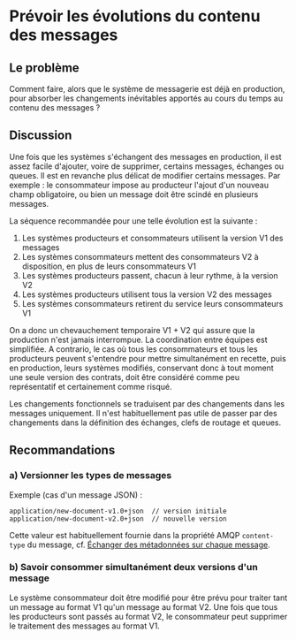 # Prévoir les évolutions du contenu des messages

## Le problème

Comment faire, alors que le système de messagerie est déjà en production, pour absorber les changements
inévitables apportés au cours du temps au contenu des messages ?

## Discussion

Une fois que les systèmes s'échangent des messages en production, il est assez facile d'ajouter, voire
de supprimer, certains messages, échanges ou queues.
Il est en revanche plus délicat de modifier certains messages.
Par exemple : le consommateur impose au producteur l'ajout d'un nouveau champ obligatoire, ou bien un
message doit être scindé en plusieurs messages.

La séquence recommandée pour une telle évolution est la suivante :
1. Les systèmes producteurs et consommateurs utilisent la version V1 des messages
2. Les systèmes consommateurs mettent des consommateurs V2 à disposition, en plus de leurs consommateurs V1
3. Les systèmes producteurs passent, chacun à leur rythme, à la version V2
4. Les systèmes producteurs utilisent tous la version V2 des messages
5. Les systèmes consommateurs retirent du service leurs consommateurs V1

On a donc un chevauchement temporaire V1 + V2 qui assure que la production n'est jamais interrompue.
La coordination entre équipes est simplifiée.
A contrario, le cas où tous les consommateurs et tous les producteurs peuvent s'entendre pour mettre
simultanément en recette, puis en production, leurs systèmes modifiés, conservant donc à tout moment une
seule version des contrats, doit être considéré comme peu représentatif et certainement comme risqué.

Les changements fonctionnels se traduisent par des changements dans les messages uniquement.
Il n'est habituellement pas utile de passer par des changements dans la définition des échanges, clefs
de routage et queues.

## Recommandations

### a) Versionner les types de messages

Exemple (cas d'un message JSON) :
```
application/new-document-v1.0+json  // version initiale
application/new-document-v2.0+json  // nouvelle version
```

Cette valeur est habituellement fournie dans la propriété AMQP `content-type` du message, cf.
[Échanger des métadonnées sur chaque message](./b_echanger_des_metadonnees_sur_chaque_message.md).


### b) Savoir consommer simultanément deux versions d'un message

Le système consommateur doit être modifié pour être prévu pour traiter tant un message au format V1 qu'un
message au format V2.
Une fois que tous les producteurs sont passés au format V2, le consommateur peut supprimer le traitement
des messages au format V1.
